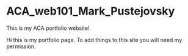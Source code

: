 # ACA_web101_Mark_Pustejovsky
This is my ACA portfolio website!

Hi this is my portfolio page.  To add things to this site you will need my permission.
